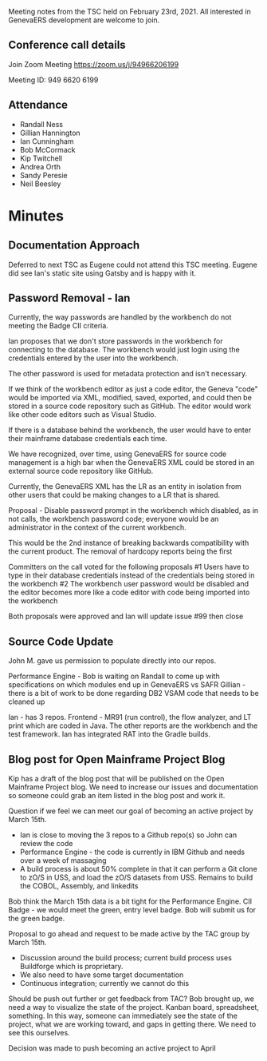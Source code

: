 Meeting notes from the TSC held on February 23rd, 2021. All interested in GenevaERS development are welcome to join.

## Conference call details

Join Zoom Meeting
https://zoom.us/j/94966206199

Meeting ID: 949 6620 6199

## Attendance
* Randall Ness
* Gillian Hannington
* Ian Cunningham
* Bob McCormack
* Kip Twitchell
* Andrea Orth
* Sandy Peresie
* Neil Beesley
 
# Minutes

## Documentation Approach
Deferred to next TSC as Eugene could not attend this TSC meeting.
Eugene did see Ian's static site using Gatsby and is happy with it.

## Password Removal - Ian
Currently, the way passwords are handled by the workbench do not meeting the Badge CII criteria.

Ian proposes that we don't store passwords in the workbench for connecting to the database. The workbench would just login using the credentials entered by the user into the workbench.

The other password is used for metadata protection and isn't necessary.

If we think of the workbench editor as just a code editor, the Geneva "code" would be imported via XML, modified, saved, exported, and could then be stored in a source code repository such as GitHub. The editor would work like other code editors such as Visual Studio.

If there is a database behind the workbench, the user would have to enter their mainframe database credentials each time.

We have recognized, over time, using GenevaERS for source code management is a high bar when the GenevaERS XML could be stored in an external source code repository like GitHub.

Currently, the GenevaERS XML has the LR as an entity in isolation from other users that could be making changes to a LR that is shared.

Proposal - Disable password prompt in the workbench which disabled, as in not calls, the workbench password code; everyone would be an administrator in the context of the current workbench.

This would be the 2nd instance of breaking backwards compatibility with the current product. The removal of hardcopy reports being the first

Committers on the call voted for the following proposals
#1 Users have to type in their database credentials instead of the credentials being stored in the workbench
#2 The workbench user password would be disabled and the editor becomes more like a code editor with code being imported into the workbench

Both proposals were approved and Ian will update issue #99 then close

## Source Code Update
John M. gave us permission to populate directly into our repos.

Performance Engine - Bob is waiting on Randall to come up with specifications on which modules end up in GenevaERS vs SAFR
Gillian - there is a bit of work to be done regarding DB2 VSAM code that needs to be cleaned up

Ian - has 3 repos.
Frontend - MR91 (run control), the flow analyzer, and LT print which are coded in Java. The other reports are the workbench and the test framework. Ian has integrated RAT into the Gradle builds.

## Blog post for Open Mainframe Project Blog
Kip has a draft of the blog post that will be published on the Open Mainframe Project blog. We need to increase our issues and documentation so someone could grab an item listed in the blog post and work it.

Question if we feel we can meet our goal of becoming an active project by March 15th.
* Ian is close to moving the 3 repos to a Github repo(s) so John can review the code
* Performance Engine - the code is currently in IBM Github and needs over a week of massaging
* A build process is about 50% complete in that it can perform a Git clone to zO/S in USS, and load the zO/S datasets from USS. Remains to build the COBOL, Assembly, and linkedits

Bob think the March 15th data is a bit tight for the Performance Engine. 
CII Badge - we would meet the green, entry level badge. Bob will submit us for the green badge.

Proposal to go ahead and request to be made active by the TAC group by March 15th.
* Discussion around the build process; current build process uses Buildforge which is proprietary. 
* We also need to have some target documentation
* Continuous integration; currently we cannot do this

Should be push out further or get feedback from TAC?
Bob brought up, we need a way to visualize the state of the project. Kanban board, spreadsheet, something. In this way, someone can immediately see the state of the project, what we are working toward, and gaps in getting there. We need to see this ourselves.

Decision was made to push becoming an active project to April
